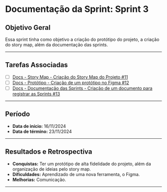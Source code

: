 # Documentação da Sprint: Sprint 3

## Objetivo Geral
Essa sprint tinha como objetivo a criação do protótipo do projeto, a criação do story map, além da documentação das sprints.

---

## Tarefas Associadas

- [ ] [Docs - Story Map - Criação do Story Map do Projeto #11](https://github.com/unb-mds/2024-2-Squad11/issues/11)
- [ ] [Docs - Protótipo - Criação de um protótipo no Figma #12](https://github.com/unb-mds/2024-2-Squad11/issues/12)
- [ ] [Docs - Documentação das Sprints - Criação de um documento para registrar as Sprints #13](https://github.com/unb-mds/2024-2-Squad11/issues/13)

---

## Período
- **Data de início:** 16/11/2024 
- **Data de término:** 23/11/2024 

---

## Resultados e Retrospectiva

- **Conquistas:** Ter um protótipo de alta fidelidade do projeto, além da organização de ideias pelo story map.
- **Dificuldades:** Aprendizado de uma nova ferramenta, o Figma.  
- **Melhorias:** Comunicação.

---

